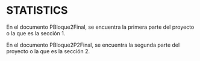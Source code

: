 # STATISTICS

En el documento PBloque2Final, se encuentra la primera parte del proyecto o la que es la sección 1. 

En el documento PBloque2P2Final, se encuentra la segunda parte del proyecto o la que es la sección 2.
